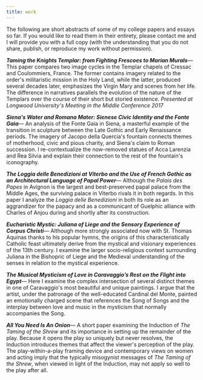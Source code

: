 ```yaml
---
title: work
---
```


The following are short abstracts of some of my college papers and essays so far. If you would like to read them in their entirety, please contact me and I will provide you with a full copy (with the understanding that you do not share, publish, or reproduce my work without permission).

***Taming the Knights Templar: from Fighting Frescoes to Marian Murals***—
This paper compares two image cycles in the Templar chapels of Cressac and Coulommiers, France. The former contains imagery related to the order's militaristic mission in the Holy Land, while the latter, produced several decades later, emphasizes the Virgin Mary and scenes from her life. The difference in narratives parallels the evolution of the nature of the Templars over the course of their short but storied existence.
*Presented at Longwood University's Meeting in the Middle Conference 2017*

***Siena's Water and Romana Mater: Sienese Civic Identity and the Fonte Gaia***—
An analysis of the Fonte Gaia in Siena, a masterful example of the transition in sculpture between the Late Gothic and Early Renaissance periods. The imagery of Jacopo della Quercia's fountain connects themes of motherhood, civic and pious charity, and Siena's claim to Roman succession. I re-contextualize the now-removed statues of Acca Larenzia and Rea Silvia and explain their connection to the rest of the fountain's iconography.

***The Loggia delle Benedizioni at Viterbo and the Use of French Gothic as an Architectural Language of Papal Power***—
Although the *Palais des Papes* in Avignon is the largest and best-preserved papal palace from the Middle Ages, the surviving palace in Viterbo rivals it in both regards. In this paper I analyze the *Loggia delle Benedizioni* in both its role as an aggrandizer for the papacy and as a communicant of Guelphic alliance with Charles of Anjou during and shortly after its construction.

<!-- ***A Balancing Act of Faith: an Anagogical Reading of Vermeer's Woman Holding a Balance***—
In this painting I examine the historical and socio-religious context surrounding Johannes Vermeer's life in Delft and how it influenced one of his masterpieces, the *Woman Holding a Balance*. To me, the image references the theological tensions between Reformed and Catholic beliefs regarding the ultimate fate of unbaptized souls. -->

***Eucharistic Mystic: Juliana of Liege and the Sensory Experience of Corpus Christi***—
Although more strongly associated now with St. Thomas Aquinas thanks to his popular hymns, the origins of this characteristically Catholic feast ultimately derive from the mystical and visionary experiences of the 13th century. I examine the larger socio-religious context surrounding Juliana in the Bishopric of Liege and the Medieval understanding of the senses in relation to the mystical experience.

***The Musical Mysticism of Love in Caravaggio’s Rest on the Flight into Egypt***—
Here I examine the complex intersection of several distinct themes in one of Caravaggio's most beautiful and unique paintings. I argue that the artist, under the patronage of the well-educated Cardinal del Monte, painted an emotionally charged scene that references the Song of Songs and the interplay between love and music in the mysticism that normally accompanies the Song.

***All You Need Is An Onion***—
A short paper examining the Induction of *The Taming of the Shrew* and its importance in setting up the remainder of the play. Because it opens the play so uniquely but never resolves, the Induction introduces themes that affect the viewer's perception of the play. The play-within-a-play framing device and contemporary views on women and acting imply that the typically misogynist messages of *The Taming of the Shrew*, when viewed in light of the Induction, may not apply so well to the play after all.

